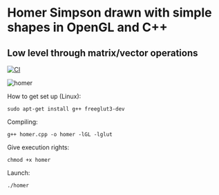 # Homer Simpson drawn with simple shapes in OpenGL and C++
## Low level through matrix/vector operations
[![CI](https://github.com/michaeltroger/homer/actions/workflows/ci.yml/badge.svg)](https://github.com/michaeltroger/homer/actions/workflows/ci.yml)

![homer](homer.png)

How to get set up (Linux):

`sudo apt-get install g++ freeglut3-dev`

Compiling:

`g++ homer.cpp -o homer -lGL -lglut`

Give execution rights:

`chmod +x homer`

Launch:

`./homer`
